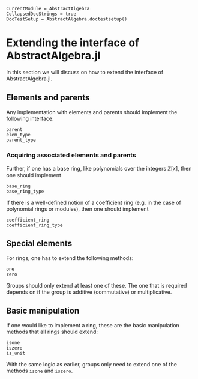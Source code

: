 ```@meta
CurrentModule = AbstractAlgebra
CollapsedDocStrings = true
DocTestSetup = AbstractAlgebra.doctestsetup()
```
# Extending the interface of AbstractAlgebra.jl

In this section we will discuss on how to extend the interface of
AbstractAlgebra.jl.

## Elements and parents

Any implementation with elements and parents should implement the following
interface:

```@docs
parent
elem_type
parent_type
```

### Acquiring associated elements and parents

Further, if one has a base ring, like polynomials over the integers
$\mathbb{Z}[x]$, then one should implement

```@docs
base_ring
base_ring_type
```

If there is a well-defined notion of a coefficient ring (e.g. in the case of
polynomial rings or modules), then one should implement

```@docs
coefficient_ring
coefficient_ring_type
```

## Special elements

For rings, one has to extend the following methods:

```@docs
one
zero
```

Groups should only extend at least one of these. The one that is required
depends on if the group is additive (commutative) or multiplicative.

## Basic manipulation

If one would like to implement a ring, these are the basic manipulation methods
that all rings should extend:

```@docs
isone
iszero
is_unit
```

With the same logic as earlier, groups only need to extend one of the methods
`isone` and `iszero`.
